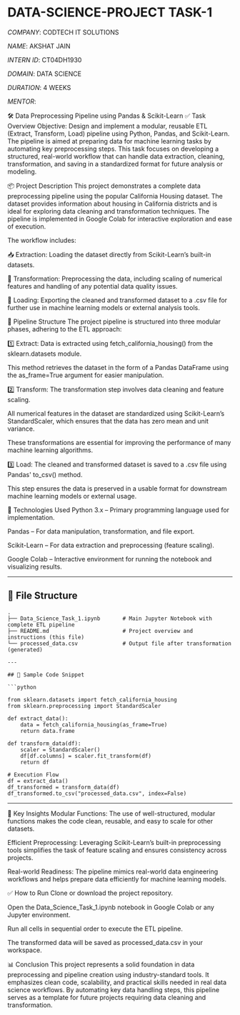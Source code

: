 # DATA-SCIENCE-PROJECT TASK-1

*COMPANY*: CODTECH IT SOLUTIONS

 *NAME*: AKSHAT JAIN

*INTERN ID*: CT04DH1930

*DOMAIN*: DATA SCIENCE

*DURATION*: 4 WEEKS

*MENTOR*: 

🛠️ Data Preprocessing Pipeline using Pandas & Scikit-Learn
✅ Task Overview
Objective:
Design and implement a modular, reusable ETL (Extract, Transform, Load) pipeline using Python, Pandas, and Scikit-Learn. The pipeline is aimed at preparing data for machine learning tasks by automating key preprocessing steps. This task focuses on developing a structured, real-world workflow that can handle data extraction, cleaning, transformation, and saving in a standardized format for future analysis or modeling.

📦 Project Description
This project demonstrates a complete data preprocessing pipeline using the popular California Housing dataset. The dataset provides information about housing in California districts and is ideal for exploring data cleaning and transformation techniques. The pipeline is implemented in Google Colab for interactive exploration and ease of execution.

The workflow includes:

📥 Extraction: Loading the dataset directly from Scikit-Learn’s built-in datasets.

🔧 Transformation: Preprocessing the data, including scaling of numerical features and handling of any potential data quality issues.

💾 Loading: Exporting the cleaned and transformed dataset to a .csv file for further use in machine learning models or external analysis tools.

🚀 Pipeline Structure
The project pipeline is structured into three modular phases, adhering to the ETL approach:

1️⃣ Extract:
Data is extracted using fetch_california_housing() from the sklearn.datasets module.

This method retrieves the dataset in the form of a Pandas DataFrame using the as_frame=True argument for easier manipulation.

2️⃣ Transform:
The transformation step involves data cleaning and feature scaling.

All numerical features in the dataset are standardized using Scikit-Learn’s StandardScaler, which ensures that the data has zero mean and unit variance.

These transformations are essential for improving the performance of many machine learning algorithms.

3️⃣ Load:
The cleaned and transformed dataset is saved to a .csv file using Pandas' to_csv() method.

This step ensures the data is preserved in a usable format for downstream machine learning models or external usage.

🧰 Technologies Used
Python 3.x – Primary programming language used for implementation.

Pandas – For data manipulation, transformation, and file export.

Scikit-Learn – For data extraction and preprocessing (feature scaling).

Google Colab – Interactive environment for running the notebook and visualizing results.


---

## 📂 File Structure
```
.
├── Data_Science_Task_1.ipynb       # Main Jupyter Notebook with complete ETL pipeline
├── README.md                       # Project overview and instructions (this file)
└── processed_data.csv              # Output file after transformation (generated)

---

## 📸 Sample Code Snippet

```python

from sklearn.datasets import fetch_california_housing
from sklearn.preprocessing import StandardScaler

def extract_data():
    data = fetch_california_housing(as_frame=True)
    return data.frame

def transform_data(df):
    scaler = StandardScaler()
    df[df.columns] = scaler.fit_transform(df)
    return df

# Execution Flow
df = extract_data()
df_transformed = transform_data(df)
df_transformed.to_csv("processed_data.csv", index=False)

```

---

🧠 Key Insights
Modular Functions: The use of well-structured, modular functions makes the code clean, reusable, and easy to scale for other datasets.

Efficient Preprocessing: Leveraging Scikit-Learn’s built-in preprocessing tools simplifies the task of feature scaling and ensures consistency across projects.

Real-world Readiness: The pipeline mimics real-world data engineering workflows and helps prepare data efficiently for machine learning models.

✅ How to Run
Clone or download the project repository.

Open the Data_Science_Task_1.ipynb notebook in Google Colab or any Jupyter environment.

Run all cells in sequential order to execute the ETL pipeline.

The transformed data will be saved as processed_data.csv in your workspace.

📊 Conclusion
This project represents a solid foundation in data preprocessing and pipeline creation using industry-standard tools. It emphasizes clean code, scalability, and practical skills needed in real data science workflows. By automating key data handling steps, this pipeline serves as a template for future projects requiring data cleaning and transformation.

